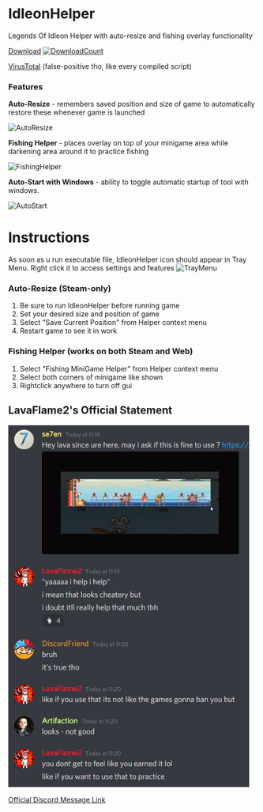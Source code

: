 # IdleonHelper
Legends Of Idleon Helper with auto-resize and fishing overlay functionality

[Download](https://github.com/se7enek/IdleonHelper/releases/tag/v.1.0.0)    [![DownloadCount](https://img.shields.io/github/downloads/se7enek/IdleonHelper/total.svg)](https://github.com/se7enek/IdleonHelper/releases/tag/v.1.0.0)

[VirusTotal](https://www.virustotal.com/gui/file/0f9c17bafcb61b6cfb7426aa52287ad433924dd3668db8676455a17d6b4f6081/detection) (false-positive tho, like every compiled script)


### Features


**Auto-Resize** - remembers saved position and size of game to automatically restore these whenever game is launched

![AutoResize](https://i.imgur.com/FMV2YOP.gif)

**Fishing Helper** - places overlay on top of your minigame area while darkening area around it to practice fishing

![FishingHelper](https://i.imgur.com/VzhVHag.gif)

**Auto-Start with Windows** - ability to toggle automatic startup of tool with windows.

![AutoStart](https://i.imgur.com/MyGHC6H.png)


# Instructions

As soon as u run executable file, IdleonHelper icon should appear in Tray Menu.
Right click it to access settings and features
![TrayMenu](https://i.imgur.com/0g6cHnf.png)

### Auto-Resize (Steam-only)
1) Be sure to run IdleonHelper before running game
2) Set your desired size and position of game
3) Select "Save Current Position" from Helper context menu
4) Restart game to see it in work

### Fishing Helper (works on both Steam and Web)
1) Select "Fishing MiniGame Helper" from Helper context menu
2) Select both corners of minigame like shown
3) Rightclick anywhere to turn off gui


## LavaFlame2's Official Statement

![LavaStatement](https://github.com/se7enek/IdleonHelper/blob/main/LavaFlame2_Statement.png?raw=true)

[Official Discord Message Link](https://discord.com/channels/437797104786604034/738868424813445172/861536797221715968)
